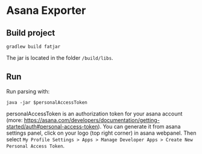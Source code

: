 # Asana Exporter

## Build project
`gradlew build fatjar`

The jar is located in the folder `/build/libs`.

## Run
Run parsing with:

`java -jar $personalAccessToken`

personalAccessToken is an authorization token for your asana account (more: https://asana.com/developers/documentation/getting-started/auth#personal-access-token). You can generate it from asana settings panel, click on your logo (top right corner) in asana webpanel. Then select `My Profile Settings > Apps > Manage Developer Apps > Create New Personal Access Token`.
